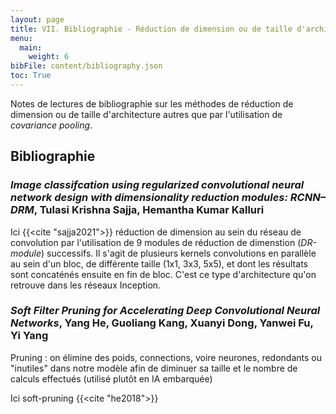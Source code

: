 ```yaml
---
layout: page
title: VII. Bibliographie - Réduction de dimension ou de taille d'architecture
menu:
  main:
    weight: 6
bibFile: content/bibliography.json
toc: True
---
```


Notes de lectures de bibliographie sur les méthodes de réduction de dimension ou de taille d'architecture autres que par l'utilisation de _covariance pooling_.

<!--more-->

## Bibliographie

### _Image classifcation using regularized convolutional neural network design with dimensionality reduction modules: RCNN–DRM_, Tulasi Krishna Sajja, Hemantha Kumar Kalluri

Ici {{<cite "sajja2021">}} réduction de dimension au sein du réseau de convolution par l'utilisation de 9 modules de réduction de dimenstion (_DR-module_) successifs. Il s'agit de plusieurs kernels convolutions en parallèle au sein d'un bloc, de différente taille (1x1, 3x3, 5x5), et dont les résultats sont concaténés ensuite en fin de bloc. C'est ce type d'architecture qu'on retrouve dans les réseaux Inception.

### _Soft Filter Pruning for Accelerating Deep Convolutional Neural Networks_, Yang He, Guoliang Kang, Xuanyi Dong, Yanwei Fu, Yi Yang

Pruning : on élimine des poids, connections, voire neurones, redondants ou "inutiles" dans notre modèle afin de diminuer sa taille et le nombre de calculs effectués (utilisé plutôt en IA embarquée)

Ici soft-pruning {{<cite "he2018">}}